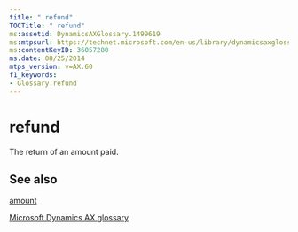 ```yaml
---
title: " refund"
TOCTitle: " refund"
ms:assetid: DynamicsAXGlossary.1499619
ms:mtpsurl: https://technet.microsoft.com/en-us/library/dynamicsaxglossary.1499619(v=AX.60)
ms:contentKeyID: 36057280
ms.date: 08/25/2014
mtps_version: v=AX.60
f1_keywords:
- Glossary.refund
---
```


# refund

The return of an amount paid.

## See also

[amount](amount.md)

[Microsoft Dynamics AX glossary](glossary/microsoft-dynamics-ax-glossary.md)

  


